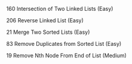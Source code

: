 160 Intersection of Two Linked Lists (Easy)

206 Reverse Linked List (Easy)

21 Merge Two Sorted Lists (Easy)

83 Remove Duplicates from Sorted List (Easy)

19 Remove Nth Node From End of List (Medium)
